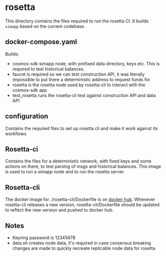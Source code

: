 # rosetta

This directory contains the files required to run the rosetta CI. It builds `simapp` based on the current codebase.

## docker-compose.yaml

Builds:

* cosmos-sdk simapp node, with prefixed data directory, keys etc. This is required to test historical balances.
* faucet is required so we can test construction API, it was literally impossible to put there a deterministic address to request funds for
* rosetta is the rosetta node used by rosetta-cli to interact with the cosmos-sdk app
* test_rosetta runs the rosetta-cli test against construction API and data API

## configuration

Contains the required files to set up rosetta cli and make it work against its workflows

## Rosetta-ci

Contains the files for a deterministic network, with fixed keys and some actions on there, to test parsing of msgs and historical balances.  This image is used to run a simapp node and to run the rosetta server.

## Rosetta-cli

The docker image for ./rosetta-cli/Dockerfile is on [docker hub](https://hub.docker.com/r/tendermintdev/rosetta-cli).  Whenever rosetta-cli releases a new version, rosetta-cli/Dockerfile should be updated to reflect the new version and pushed to docker hub.

## Notes

* Keyring password is 12345678
* data.sh creates node data, it's required in case consensus breaking changes are made to quickly recreate replicable node data for rosetta
